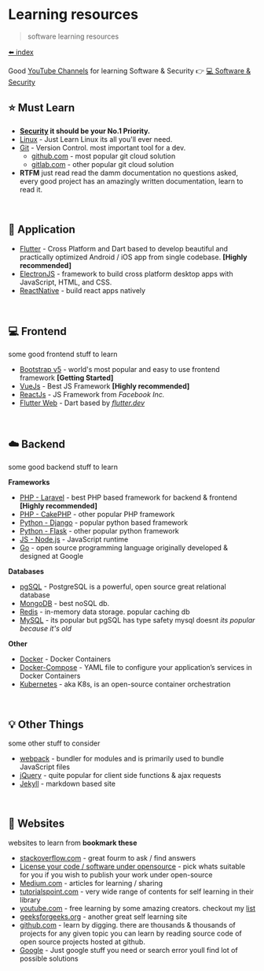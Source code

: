 # Learning resources

> software learning resources

[⬅️ index](/software/index)

Good [YouTube Channels](/extra/youtube) for learning Software & Security 👉 [💻 Software & Security](/extra/youtube?id=%f0%9f%92%bb-software-amp-security)

## ⭐ Must Learn

* **[Security](/software/security) it should be your No.1 Priority.**
* [Linux](https://en.wikipedia.org/wiki/Linux) - Just Learn Linux its all you'll ever need.
* [Git](https://git-scm.com/) - Version Control. most important tool for a dev.
    * [github.com](https://github.com/) - most popular git cloud solution
    * [gitlab.com](https://about.gitlab.com/) - other popular git cloud solution
* **RTFM** just read read the damm documentation no questions asked, every good project has an amazingly written documentation, learn to read it.

<br>

## 📱 Application

* [Flutter](https://flutter.dev/) - Cross Platform and Dart based to develop beautiful and practically optimized Android / iOS app from single codebase.  __[Highly recommended]__
* [ElectronJS](https://www.electronjs.org/) - framework to build cross platform desktop apps with JavaScript, HTML, and CSS.
* [ReactNative](https://reactnative.dev/) - build react apps natively

<br>

## 💻 Frontend

some good frontend stuff to learn

* [Bootstrap v5](https://getbootstrap.com/) - world's most popular and easy to use frontend framework __[Getting Started]__
* [VueJs](https://vuejs.org/) - Best JS Framework __[Highly recommended]__
* [ReactJs](https://reactjs.org/) - JS Framework from _Facebook Inc._
* [Flutter Web](https://flutter.dev/web) - Dart based by _[flutter.dev](https://flutter.dev)_
<!-- * []() - desc -->

<br>

## ☁️ Backend

some good backend stuff to learn

**Frameworks**

* [PHP - Laravel](https://laravel.com/docs/8.x) - best PHP based framework for backend & frontend __[Highly recommended]__
* [PHP - CakePHP](https://cakephp.org/) - other popular PHP framework
* [Python - Django](https://www.djangoproject.com/) - popular python based framework
* [Python - Flask](https://flask.palletsprojects.com/en/2.0.x/) - other popular python framework
* [JS - Node.js](https://nodejs.org/) - JavaScript runtime
* [Go](https://golang.org/) - open source programming language originally developed & designed at Google
<!-- * []() - desc -->
<!-- * []() - desc -->

**Databases**
* [pgSQL](https://www.postgresql.org/) - PostgreSQL is a powerful, open source great relational database
* [MongoDB](https://www.mongodb.com/) - best noSQL db.
* [Redis](https://redis.io/) - in-memory data storage. popular caching db
* [MySQL](https://mariadb.org/) - its popular but pgSQL has type safety mysql doesnt _its popular because it's old_
<!-- * []() - desc -->

**Other**
* [Docker](https://docs.docker.com/get-started/) - Docker Containers
* [Docker-Compose](https://docs.docker.com/compose/) - YAML file to configure your application’s services in Docker Containers
* [Kubernetes](https://kubernetes.io/) - aka K8s, is an open-source container orchestration
<!-- * []() - desc -->

<br>

## 💡 Other Things

some other stuff to consider

* [webpack](https://webpack.js.org/) - bundler for modules and is primarily used to bundle JavaScript files
* [jQuery](https://jquery.com/) - quite popular for client side functions & ajax requests
* [Jekyll](https://jekyllrb.com/) - markdown based site
<!-- * []() - desc -->


<br>

## 📌 Websites

websites to learn from **bookmark these**

* [stackoverflow.com](https://stackoverflow.com/) - great fourm to ask / find answers
* [License your code / software under opensource](https://opensource.org/licenses) - pick whats suitable for you if you wish to publish your work under open-source
* [Medium.com](https://medium.com/topics) - articles for learning / sharing
* [tutorialspoint.com](https://www.tutorialspoint.com/tutorialslibrary.htm) - very wide range of contents for self learning in their library
* [youtube.com](https://www.youtube.com/) - free learning by some amazing creators. checkout my [list](/extra/youtube)
* [geeksforgeeks.org](https://www.geeksforgeeks.org/) - another great self learning site
* [github.com](https://github.com/) - learn by digging. there are thousands & thousands of projects for any given topic you can learn by reading source code of open source projects hosted at github.
* [Google](https://www.google.com/) - Just google stuff you need or search error youll find lot of possible solutions
<!-- * []() -->
